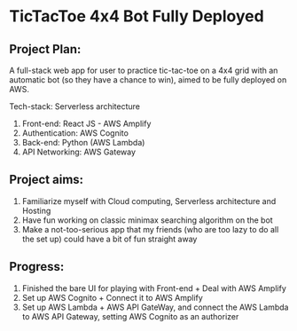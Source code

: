 # TicTacToe 4x4 Bot Fully Deployed

## Project Plan:
A full-stack web app for user to practice tic-tac-toe on a 4x4 grid 
with an automatic bot (so they have a chance to win), aimed to be fully deployed on AWS.

Tech-stack: Serverless architecture

1. Front-end: React JS - AWS Amplify
2. Authentication: AWS Cognito
3. Back-end: Python (AWS Lambda)
4. API Networking: AWS Gateway

## Project aims:
1. Familiarize myself with Cloud computing, Serverless architecture and Hosting
2. Have fun working on classic minimax searching algorithm on the bot
3. Make a not-too-serious app that my friends (who are too lazy to do all the set up) could have a bit of fun straight away

## Progress:
1. Finished the bare UI for playing with Front-end + Deal with AWS Amplify
2. Set up AWS Cognito + Connect it to AWS Amplify
3. Set up AWS Lambda + AWS API GateWay, and connect the AWS Lambda to AWS API Gateway, setting AWS Cognito as an authorizer
